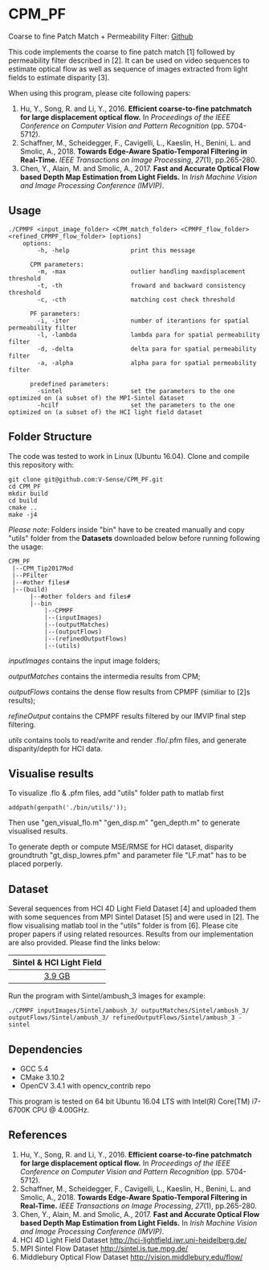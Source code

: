 # CPM_PF
Coarse to fine Patch Match + Permeability Filter: [Github](https://github.com/V-Sense/CPM_PF)

This code implements the coarse to fine patch match [1] followed by permeability filter described in [2]. It can be used on video sequences to estimate optical flow as well as sequence of images extracted from light fields to estimate disparity [3].

When using this program, please cite following papers:

1. Hu, Y., Song, R. and Li, Y., 2016. **Efficient coarse-to-fine patchmatch for large displacement optical flow.** In *Proceedings of the IEEE Conference on Computer Vision and Pattern Recognition* (pp. 5704-5712).
2. Schaffner, M., Scheidegger, F., Cavigelli, L., Kaeslin, H., Benini, L. and Smolic, A., 2018. **Towards Edge-Aware Spatio-Temporal Filtering in Real-Time.** *IEEE Transactions on Image Processing*, *27*(1), pp.265-280.
3. Chen, Y., Alain, M. and Smolic, A., 2017. **Fast and Accurate Optical Flow based Depth Map Estimation from Light Fields.** In *Irish Machine Vision and Image Processing Conference (IMVIP)*.

## Usage


```
./CPMPF <input_image_folder> <CPM_match_folder> <CPMPF_flow_folder> <refined_CPMPF_flow_folder> [options]
    options:
    	-h, -help                 print this message
    	
      CPM parameters:
        -m, -max                  outlier handling maxdisplacement threshold
        -t, -th                   froward and backward consistency threshold
        -c, -cth                  matching cost check threshold
      
      PF parameters:
        -i, -iter                 number of iterantions for spatial permeability filter
        -l, -lambda               lambda para for spatial permeability filter
        -d, -delta                delta para for spatial permeability filter
        -a, -alpha                alpha para for spatial permeability filter
      
      predefined parameters:
        -sintel                   set the parameters to the one optimized on (a subset of) the MPI-Sintel dataset
        -hcilf                    set the parameters to the one optimized on (a subset of) the HCI light field dataset
```



## Folder Structure 

The code was tested to work in Linux (Ubuntu 16.04). Clone and compile this repository with:

```
git clone git@github.com:V-Sense/CPM_PF.git
cd CPM_PF
mkdir build
cd build
cmake ..
make -j4
```

*Please note*: Folders inside "bin" have to be created manually and copy "utils" folder from the **Datasets** downloaded below before running following the usage:

```
CPM_PF
 |--CPM_Tip2017Mod
 |--PFilter
 |--#other files#
 |--(build)
      |--#other folders and files#
      |--bin
          |--CPMPF
          |--(inputImages)
          |--(outputMatches)
          |--(outputFlows)
          |--(refinedOutputFlows)
          |--(utils)
```

*inputImages* contains the input image folders;

*outputMatches* contains the intermedia results from CPM;

*outputFlows* contains the dense flow results from CPMPF (similiar to [2]s results);

*refineOutput* contains the CPMPF results filtered by our IMVIP final step filtering.

*utils* contains tools to read/write and render .flo/.pfm files, and generate disparity/depth for HCI data.

## Visualise results

To visualize .flo & .pfm files, add "utils" folder path to matlab first

```
addpath(genpath('./bin/utils/'));
```

Then use "gen_visual_flo.m" "gen_disp.m" "gen_depth.m" to generate visualised results.

To generate depth or compute MSE/RMSE for HCI dataset, disparity groundtruth "gt_disp_lowres.pfm" and parameter file "LF.mat" has to be placed porperly.

## Dataset

Several sequences from HCI 4D Light Field Dataset [4] and uploaded them with some sequences from MPI Sintel Dataset [5] and were used in [2]. The flow visualising matlab tool in the "utils" folder is from [6]. Please cite proper papers if using related resources. Results from our implementation are also provided.  Please find the links below:

| Sintel & HCI Light Field |
| :-------------: |
|       [3.9 GB](https://v-sense.scss.tcd.ie/Datasets/Sintel_HCI.zip)            |

Run the program with Sintel/ambush_3 images for example:

```./CPMPF &lt;input_image_folder&gt; &lt;CPM_match_folder&gt; &lt;CPMPF_flow_folder&gt; &lt;refined_CPMPF_flow_folder&gt; [options]
./CPMPF inputImages/Sintel/ambush_3/ outputMatches/Sintel/ambush_3/ outputFlows/Sintel/ambush_3/ refinedOutputFlows/Sintel/ambush_3 -sintel
```



## Dependencies

- GCC 5.4
- CMake 3.10.2
- OpenCV 3.4.1 with opencv_contrib repo

This program is tested on 64 bit Ubuntu 16.04 LTS with Intel(R) Core(TM) i7-6700K CPU @ 4.00GHz.

## References

1. Hu, Y., Song, R. and Li, Y., 2016. **Efficient coarse-to-fine patchmatch for large displacement optical flow.** In *Proceedings of the IEEE Conference on Computer Vision and Pattern Recognition* (pp. 5704-5712).
2. Schaffner, M., Scheidegger, F., Cavigelli, L., Kaeslin, H., Benini, L. and Smolic, A., 2018. **Towards Edge-Aware Spatio-Temporal Filtering in Real-Time.** *IEEE Transactions on Image Processing*, *27*(1), pp.265-280.
3. Chen, Y., Alain, M. and Smolic, A., 2017. **Fast and Accurate Optical Flow based Depth Map Estimation from Light Fields.** In *Irish Machine Vision and Image Processing Conference (IMVIP)*.
4. HCI 4D Light Field Dataset http://hci-lightfield.iwr.uni-heidelberg.de/
5. MPI Sintel Flow Dataset http://sintel.is.tue.mpg.de/
6. Middlebury Optical Flow Dataset http://vision.middlebury.edu/flow/